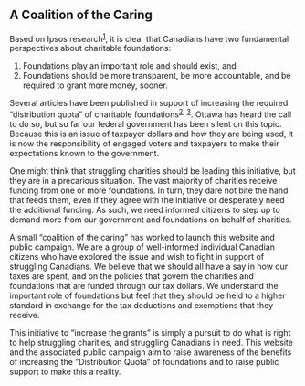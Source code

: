 ## A Coalition of the Caring

Based on Ipsos research<sup><a href="https://sector3insights.com/products/canadianis-understanding-and-opinions-of-charitable-foundations" target="_blank">1</a></sup>, it is clear that Canadians have two fundamental perspectives about charitable foundations:

1. Foundations play an important role and should exist, and 
2. Foundations should be more transparent, be more accountable, and be required to grant more money, sooner.
 
Several articles have been published in support of increasing the required “distribution quota” of charitable foundations<sup><a href="https://policyoptions.irpp.org/magazines/may-2020/unlocking-the-expanding-wealth-of-charitable-foundations/" target="_blank">2</a>, <a href="https://www.thecharityreport.com/features/dq-increase-adds-billions-to-the-charity-economy/" target="_blank">3</a></sup>. Ottawa has heard the call to do so, but so far our federal government has been silent on this topic. Because this is an issue of taxpayer dollars and how they are being used, it is now the responsibility of engaged voters and taxpayers to make their expectations known to the government.

One might think that struggling charities should be leading this initiative, but they are in a precarious situation. The vast majority of charities receive funding from one or more foundations. In turn, they dare not bite the hand that feeds them, even if they agree with the initiative or desperately need the additional funding. As such, we need informed citizens to step up to demand more from our government and foundations on behalf of charities.

A small “coalition of the caring” has worked to launch this website and public campaign. We are a group of well-informed individual Canadian citizens who have explored the issue and wish to fight in support of struggling Canadians. We believe that we should all have a say in how our taxes are spent, and on the policies that govern the charities and foundations that are funded through our tax dollars. We understand the important role of foundations but feel that they should be held to a higher standard in exchange for the tax deductions and exemptions that they receive. 

This initiative to “increase the grants” is simply a pursuit to do what is right to help struggling charities, and struggling Canadians in need. This website and the associated public campaign aim to raise awareness of the benefits of increasing the ”Distribution Quota” of foundations and to raise public support to make this a reality.